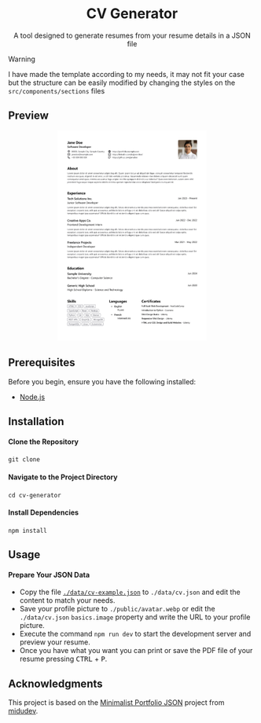 <h1 align="center">CV Generator</h1>
<p align="center">A tool designed to generate resumes from your resume details in a JSON file</p>

> [!WARNING]
> I have made the template according to my needs, it may not fit your case but the structure can be easily modified by changing the styles on the `src/components/sections` files

<h2>Preview</h2>
<p align="center"><img src="./example.png" width="60%"></img></p>

<h2>Prerequisites</h2>
<p>Before you begin, ensure you have the following installed:</p>
<ul>
	<li><a href="https://nodejs.org/">Node.js</a></li>
</ul>

<h2>Installation</h2>
<h4>Clone the Repository</h4>

`git clone`

<h4>Navigate to the Project Directory</h4>

`cd cv-generator`

<h4>Install Dependencies</h4>

`npm install`

<h2>Usage</h2>
<h4>Prepare Your JSON Data</h4>
<ul>
	<li>Copy the file <code><a href="./data/cv-example.json">./data/cv-example.json</a></code> to <code>./data/cv.json</code> and edit the content to match your needs.</li>
	<li>Save your profile picture to <code>./public/avatar.webp</code> or edit the <code>./data/cv.json</code> <code>basics.image</code> property and write the URL to your profile picture.</li>
	<li>Execute the command <code>npm run dev</code> to start the development server and preview your resume.</li>
	<li>Once you have what you want you can print or save the PDF file of your resume pressing <kbd>CTRL</kbd> + <kbd>P</kbd>.</li>
</ul>

<h2>Acknowledgments</h2>
<p>This project is based on the <a href="https://github.com/midudev/minimalist-portfolio-json">Minimalist Portfolio JSON</a> project from <a href="https://github.com/midudev">midudev</a>.</p>
